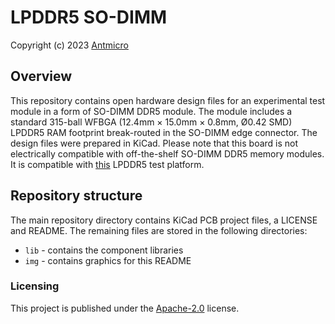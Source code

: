 LPDDR5 SO-DIMM
==============

Copyright (c) 2023 [Antmicro](https://www.antmicro.com)


Overview
--------

This repository contains open hardware design files for an experimental
test module in a form of SO-DIMM DDR5 module. The module includes a
standard 315-ball WFBGA (12.4mm × 15.0mm × 0.8mm, Ø0.42 SMD) LPDDR5 RAM
footprint break-routed in the SO-DIMM edge connector. The design files
were prepared in KiCad. Please note that this board is not electrically
compatible with off-the-shelf SO-DIMM DDR5 memory modules. It is
compatible with [this](https://github.com/antmicro/lpddr5-test-board)
LPDDR5 test platform.

Repository structure
--------------------

The main repository directory contains KiCad PCB project files, a
LICENSE and README. The remaining files are stored in the following
directories:

-   `lib` - contains the component libraries
-   `img` - contains graphics for this README

### Licensing

This project is published under the [Apache-2.0](LICENSE) license.
